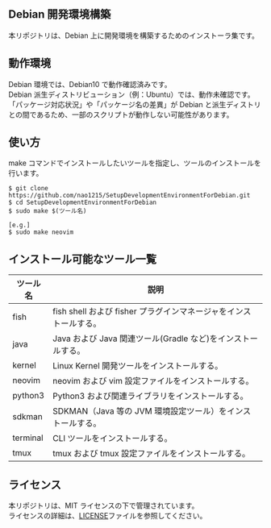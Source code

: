 ## Debian 開発環境構築

本リポジトリは、Debian 上に開発環境を構築するためのインストーラ集です。<br>

## 動作環境

Debian 環境では、Debian10 で動作確認済みです。<br>
Debian 派生ディストリビューション（例：Ubuntu）では、動作未確認です。<br>
「パッケージ対応状況」や「パッケージ名の差異」が Debian と派生ディストリとの間であるため、一部のスクリプトが動作しない可能性があります。

## 使い方

make コマンドでインストールしたいツールを指定し、ツールのインストールを行います。

```
$ git clone https://github.com/nao1215/SetupDevelopmentEnvironmentForDebian.git
$ cd SetupDevelopmentEnvironmentForDebian
$ sudo make $(ツール名)

[e.g.]
$ sudo make neovim
```

## インストール可能なツール一覧

| ツール名 | 説明                                                              |
| -------- | ----------------------------------------------------------------- |
| fish     | fish shell および fisher プラグインマネージャをインストールする。 |
| java     | Java および Java 関連ツール(Gradle など)をインストールする。      |
| kernel   | Linux Kernel 開発ツールをインストールする。                       |
| neovim   | neovim および vim 設定ファイルをインストールする。                |
| python3  | Python3 および関連ライブラリをインストールする。                  |
| sdkman   | SDKMAN（Java 等の JVM 環境設定ツール）をインストールする。        |
| terminal | CLI ツールをインストールする。                                    |
| tmux     | tmux および tmux 設定ファイルをインストールする。                 |

## ライセンス

本リポジトリは、MIT ライセンスの下で管理されています。<br>
ライセンスの詳細は、[LICENSE](LICENSE)ファイルを参照してください。
